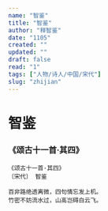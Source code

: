 ```yaml
---
name: "智鉴"
title: "智鉴"
author: "释智鉴"
date: "1105"
created: ""
updated: ""
draft: false
read: "1"
tags: ["人物/诗人/中国/宋代"]
slug: "zhijian"
---
```


# 智鉴

### 《颂古十一首·其四》

```
《颂古十一首·其四》
〔宋代〕 智鉴

百非路绝透离微，四句情忘发上机。
竹密不妨流水过，山高岂碍白云飞。
```
